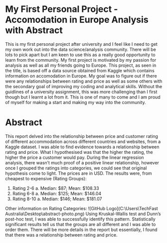 # My First Personal Project - Accomodation in Europe Analysis with Abstract

This is my first personal project after university and I feel like I need to get my own work out into the data science/analysis community. There will be lots to pick apart but I 
am keen to use this as a really good opportunity to learn from the community. My first project is motivated by my passion for analysis as well as all my friends going to Europe. 
This project, as seen in the title, is based off a data source obtained from Kaggle which contains information on accomodation in Europe. My goal was to figure out if there were 
any relationships between rating and price as well as some others with the secondary goal of improving my coding and analytical skills. Without the guidlines of a university 
assignment, this was more challenging than I first though but I learnt a lot from it. This is one of many to come and I am proud of myself for making a start and making my way 
into the community. 


# Abstract
This report delved into the relationship between price and customer rating of different accommodation across different countries and websites, from a Kaggle dataset. I was able to find evidence towards a relationship between rating and price. What I hypothesised was that the higher the rating, the higher the price a customer would pay. During the linear regression analysis, there wasn’t much proof of a positive linear relationship, however once I grouped the ratings into categories, we could see that original hypothesis come to light. The prices are in USD. The results were, from cheapest to expensive (Rating Groups):
1.	Rating 2-6
a.	Median: $87; Mean: $108.33
2.	Rating 6-8
a.	Median: $125; Mean: $146.04
3.	Rating 8-10
a.	Median: $146; Mean: $181.07

Other information on Rating Categories:
![GitHub Logo](C:\Users\TechFast Australia\Desktop\abstract-photo.png)
Using Kruskal-Wallis test and Dunn’s post-hoc test, I was able to successfully identify this pattern. Statistically significant results tell us that the groups are all different and I was able to order them. There will be more details in the report but essentially, I found that there was a relationship between rating and price. 
